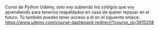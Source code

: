 Curso de Python Udemy, solo voy subiendo los códigos que voy aprendiendo para tenerlos respaldados en caso de querer repasar en el futuro.
Tú también puedes tener acceso a él en el siguiente enlace: https://www.udemy.com/course-dashboard-redirect/?course_id=5915208
